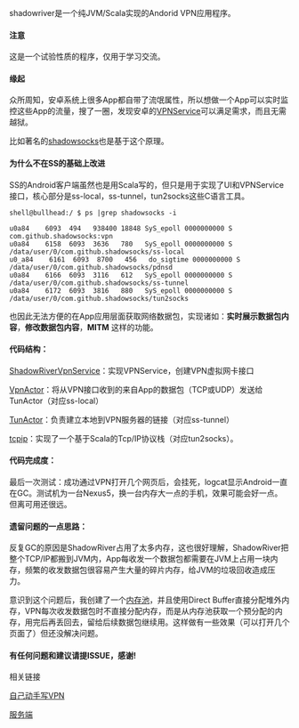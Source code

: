 shadowriver是一个纯JVM/Scala实现的Andorid VPN应用程序。

#### 注意
这是一个试验性质的程序，仅用于学习交流。

#### 缘起

众所周知，安卓系统上很多App都自带了流氓属性，所以想做一个App可以实时监控这些App的流量，搜了一圈，发现安卓的[VPNService](https://developer.android.com/reference/android/net/VpnService.html)可以满足需求，而且无需越狱。

比如著名的[shadowsocks](https://github.com/shadowsocks/shadowsocks-android)也是基于这个原理。

#### 为什么不在SS的基础上改进

SS的Android客户端虽然也是用Scala写的，但只是用于实现了UI和VPNService接口，核心部分是ss-local，ss-tunnel，tun2socks这些C语言工具。

    shell@bullhead:/ $ ps |grep shadowsocks -i

    u0a84    6093  494   938400 18848 SyS_epoll 0000000000 S com.github.shadowsocks:vpn
    u0a84    6158  6093  3636   780   SyS_epoll 0000000000 S /data/user/0/com.github.shadowsocks/ss-local
    u0_a84    6161  6093  8700   456   do_sigtime 0000000000 S /data/user/0/com.github.shadowsocks/pdnsd
    u0a84    6166  6093  3116   612   SyS_epoll 0000000000 S /data/user/0/com.github.shadowsocks/ss-tunnel
    u0a84    6172  6093  3816   880   SyS_epoll 0000000000 S /data/user/0/com.github.shadowsocks/tun2socks

也因此无法方便的在App应用层面获取网络数据包，实现诸如：**实时展示数据包内容**，**修改数据包内容**，**MITM** 这样的功能。

#### 代码结构：

[ShadowRiverVpnService](https://github.com/wuhx/shadowriver/blob/master/src/main/scala/ShadowRiverVpnService.scala)：实现VPNService，创建VPN虚拟网卡接口

[VpnActor](https://github.com/wuhx/shadowriver/blob/master/src/main/scala/actor/VpnActor.scala)：将从VPN接口收到的来自App的数据包（TCP或UDP）发送给TunActor（对应ss-local）

[TunActor](https://github.com/wuhx/shadowriver/blob/master/src/main/scala/actor/TunActor.scala)：负责建立本地到VPN服务器的链接（对应ss-tunnel）

[tcpip](https://github.com/wuhx/shadowriver/tree/master/src/main/scala/tcpip)：实现了一个基于Scala的Tcp/IP协议栈（对应tun2socks）。


#### 代码完成度：

最后一次测试：成功通过VPN打开几个网页后，会挂死，logcat显示Android一直在GC。测试机为一台Nexus5，换一台内存大一点的手机，效果可能会好一点。但离可用还很远。


#### 遗留问题的一点思路：

反复GC的原因是ShadowRiver占用了太多内存，这也很好理解，ShadowRiver把整个TCP/IP都搬到JVM内，App每收发一个数据包都需要在JVM上占用一块内存，频繁的收发数据包很容易产生大量的碎片内存，给JVM的垃圾回收造成压力。

意识到这个问题后，我创建了一个[内存池](https://github.com/wuhx/shadowriver/blob/master/src/main/scala/actor/DirectByteBufferPool.scala)，并且使用Direct Buffer直接分配堆外内存，VPN每次收发数据包时不直接分配内存，而是从内存池获取一个预分配的内存，用完后再丢回去，留给后续数据包继续用。这样做有一些效果（可以打开几个页面了）但还没解决问题。

#### 有任何问题和建议请提ISSUE，感谢!

相关链接

[自己动手写VPN](http://xun.im/2016/06/02/write-your-own-vpn/)

[服务端](https://github.com/wuhx/vpnfromscratch-server)